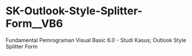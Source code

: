 # SK-Outlook-Style-Splitter-Form__VB6
Fundamental Pemrograman Visual Basic 6.0 - Studi Kasus; Outlook Style Splitter Form
